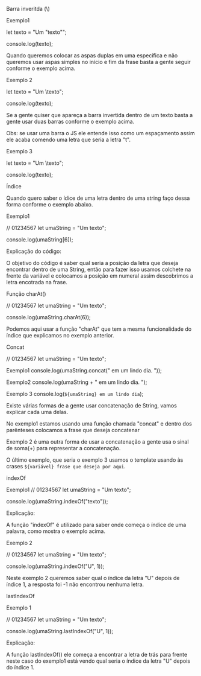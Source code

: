 Barra inveritda (\\)

Exemplo1

let texto = "Um \"texto\"";

console.log(texto);

Quando queremos colocar as aspas duplas em uma
específica e não queremos usar aspas simples no
início e fim da frase basta a gente seguir conforme
o exemplo acima.

Exemplo 2

let texto = "Um \\texto";

console.log(texto);

Se a gente quiser que apareça a barra invertida
dentro de um texto basta a gente usar duas barras
conforme o exemplo acima.

Obs: se usar uma barra o JS ele entende isso como um
espaçamento assim ele acaba comendo uma letra que seria
a letra "t".

Exemplo 3

let texto = "Um \texto";

console.log(texto);

Índice

Quando quero saber o ídice de uma
letra dentro de uma string faço
dessa forma conforme o exemplo abaixo.

Exemplo1

// 01234567
let umaString = "Um texto";

console.log(umaString[6]);

Explicação do código:

O objetivo do código é saber qual
seria a posição da letra que deseja
encontrar dentro de uma String, então para
fazer isso usamos colchete na frente da variável
e colocamos a posição em numeral assim descobrimos
a letra encotrada na frase.

Função charAt()

// 01234567
let umaString = "Um texto";

console.log(umaString.charAt(6));

Podemos aqui usar a função "charAt" que tem
a mesma funcionalidade do índice que explicamos
no exemplo anterior.

Concat

// 01234567
let umaString = "Um texto";

Exemplo1
console.log(umaString.concat(" em um lindo dia. "));

Exemplo2
console.log(umaString + " em um lindo dia. ");

Exemplo 3
console.log(`${umaString} em um lindo dia`);

Existe várias formas de a gente usar concatenação de String, vamos
explicar cada uma delas.

No exemplo1 estamos usando uma função chamada "concat" e dentro dos
parênteses colocamos a frase que deseja concatenar

Exemplo 2 é uma outra forma de usar a concatenação a gente usa o
sinal de soma(+) para representar a concatenação.

O último exemplo, que seria o exemplo 3 usamos o template usando
às crases `${variável} frase que deseja por aqui`.

indexOf

Exemplo1
// 01234567
let umaString = "Um texto";

console.log(umaString.indexOf("texto"));

Explicação:

A função "indexOf" é utilizado para saber onde começa o índice de uma palavra,
como mostra o exemplo acima.

Exemplo 2

// 01234567
let umaString = "Um texto";

console.log(umaString.indexOf("U", 1));

Neste exemplo 2 queremos saber qual o índice da letra "U"
depois de índice 1, a resposta foi -1 não encontrou nenhuma
letra.

lastIndexOf

Exemplo 1

// 01234567
let umaString = "Um texto";

console.log(umaString.lastIndexOf("U", 1));

Explicação:

A função lastIndexOf() ele começa a encontrar a letra
de trás para frente neste caso do exemplo1 está vendo
qual seria o índice da letra "U" depois do índice 1.
